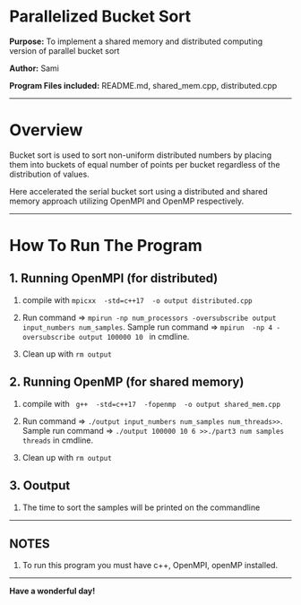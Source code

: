 # Parallelized Bucket Sort

**Purpose:** To implement a shared memory and distributed computing version of parallel bucket sort

**Author:** Sami

**Program Files included:**  README.md, shared_mem.cpp, distributed.cpp

---


# Overview
Bucket sort is used to sort non-uniform distributed numbers by placing them into buckets of equal number of points per bucket regardless of the distribution of values. 

Here accelerated the serial bucket sort using a distributed and shared memory approach utilizing OpenMPI and OpenMP respectively.

---

# How To Run The Program
## 1. Running OpenMPI (for distributed)
1. compile with ``` mpicxx  -std=c++17  -o output distributed.cpp ```

2. Run command => ```mpirun -np num_processors -oversubscribe output input_numbers num_samples```.
Sample run command => ```mpirun  -np 4 -oversubscribe output 100000 10 ``` in cmdline.

3. Clean up with ```rm output```


## 2. Running OpenMP (for shared memory)
1. compile with ``` g++  -std=c++17  -fopenmp  -o output shared_mem.cpp```

2. Run command => ```./output input_numbers num_samples num_threads>>```.
Sample run command => ```./output 100000 10 6 >>./part3 num samples threads``` in cmdline.

3. Clean up with ```rm output```

## 3. Ooutput
1. The time to sort the samples will be printed on the commandline

---
## NOTES
1. To run this program you must have c++, OpenMPI, openMP installed.

___

**Have a wonderful day!**
